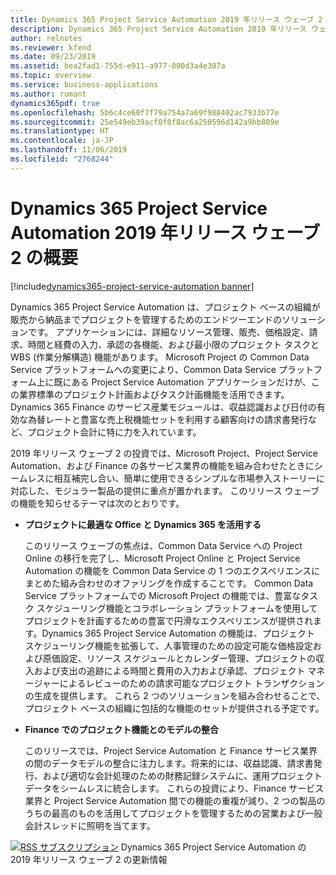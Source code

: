 ```yaml
---
title: Dynamics 365 Project Service Automation 2019 年リリース ウェーブ 2 の概要
description: Dynamics 365 Project Service Automation 2019 年リリース ウェーブ 2 の概要
author: relnotes
ms.reviewer: kfend
ms.date: 09/23/2019
ms.assetid: bea2fad1-755d-e911-a977-000d3a4e307a
ms.topic: overview
ms.service: business-applications
ms.author: rumant
dynamics365pdf: true
ms.openlocfilehash: 5b6c4ce60f7f79a754a7a69f988402ac7933b77e
ms.sourcegitcommit: 25e549eb39acf0f0f8ac6a250596d142a9bb809e
ms.translationtype: HT
ms.contentlocale: ja-JP
ms.lasthandoff: 11/06/2019
ms.locfileid: "2768244"
---
```

# <a name="overview-of-dynamics-365-project-service-automation-2019-release-wave-2"></a>Dynamics 365 Project Service Automation 2019 年リリース ウェーブ 2 の概要
[!include[dynamics365-project-service-automation banner](../includes/dynamics365-project-service-automation.md)]

<!--overview start-->
Dynamics 365 Project Service Automation は、プロジェクト ベースの組織が販売から納品までプロジェクトを管理するためのエンドツーエンドのソリューションです。 アプリケーションには、詳細なリソース管理、販売、価格設定、請求、時間と経費の入力、承認の各機能、および最小限のプロジェクト タスクと WBS (作業分解構造) 機能があります。 Microsoft Project の Common Data Service プラットフォームへの変更により、Common Data Service プラットフォーム上に既にある Project Service Automation アプリケーションだけが、この業界標準のプロジェクト計画およびタスク計画機能を活用できます。 Dynamics 365 Finance のサービス産業モジュールは、収益認識および日付の有効な為替レートと豊富な売上税機能セットを利用する顧客向けの請求書発行など、プロジェクト会計に特に力を入れています。 

2019 年リリース ウェーブ 2 の投資では、Microsoft Project、Project Service Automation、および Finance の各サービス業界の機能を組み合わせたときにシームレスに相互補完し合い、簡単に使用できるシンプルな市場参入ストーリーに対応した、モジュラー製品の提供に重点が置かれます。 このリリース ウェーブの機能を知らせるテーマは次のとおりです。

- **プロジェクトに最適な Office と Dynamics 365 を活用する**

  このリリース ウェーブの焦点は、Common Data Service への Project Online の移行を完了し、Microsoft Project Online と Project Service Automation の機能を Common Data Service の 1 つのエクスペリエンスにまとめた組み合わせのオファリングを作成することです。 Common Data Service プラットフォームでの Microsoft Project の機能では、豊富なタスク スケジューリング機能とコラボレーション プラットフォームを使用してプロジェクトを計画するための豊富で円滑なエクスペリエンスが提供されます。Dynamics 365 Project Service Automation の機能は、プロジェクト スケジューリング機能を拡張して、人事管理のための設定可能な価格設定および原価設定、リソース スケジュールとカレンダー管理、プロジェクトの収入および支出の追跡による時間と費用の入力および承認、プロジェクト マネージャーによるレビューのための請求可能なプロジェクト トランザクションの生成を提供します。 これら 2 つのソリューションを組み合わせることで、プロジェクト ベースの組織に包括的な機能のセットが提供される予定です。    

- **Finance でのプロジェクト機能とのモデルの整合**

  このリリースでは、Project Service Automation と Finance サービス業界の間のデータモデルの整合に注力します。将来的には、収益認識、請求書発行、および適切な会計処理のための財務記録システムに、運用プロジェクト データをシームレスに統合します。 これらの投資により、Finance サービス業界と Project Service Automation 間での機能の重複が減り、2 つの製品のうちの最高のものを活用してプロジェクトを管理するための営業および一般会計スレッドに照明を当てます。

[![RSS サブスクリプション](/dynamics365-release-plan/media/feed-icon.png "RSS サブスクリプション")](https://docs.microsoft.com/api/search/rss?locale=en-us&$filter=scopes%2Fany(t%3A%20t%20eq%20%27dynamics365-project-service-automation-192%27)) Dynamics 365 Project Service Automation の 2019 年リリース ウェーブ 2 の更新情報
<!--overview end-->
